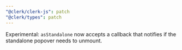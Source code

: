 ```yaml
---
"@clerk/clerk-js": patch
"@clerk/types": patch
---
```


Experimental: `asStandalone` now accepts a callback that notifies if the standalone popover needs to unmount.

